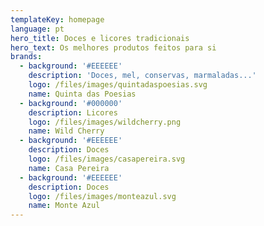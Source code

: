 ```yaml
---
templateKey: homepage
language: pt
hero_title: Doces e licores tradicionais
hero_text: Os melhores produtos feitos para si
brands:
  - background: '#EEEEEE'
    description: 'Doces, mel, conservas, marmaladas...'
    logo: /files/images/quintadaspoesias.svg
    name: Quinta das Poesias
  - background: '#000000'
    description: Licores
    logo: /files/images/wildcherry.png
    name: Wild Cherry
  - background: '#EEEEEE'
    description: Doces
    logo: /files/images/casapereira.svg
    name: Casa Pereira
  - background: '#EEEEEE'
    description: Doces
    logo: /files/images/monteazul.svg
    name: Monte Azul
---
```


